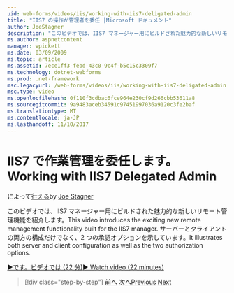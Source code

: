 ```yaml
---
uid: web-forms/videos/iis/working-with-iis7-deligated-admin
title: "IIS7 の操作が管理者を委任 |Microsoft ドキュメント"
author: JoeStagner
description: "このビデオでは、IIS7 マネージャー用にビルドされた魅力的な新しいリモート管理機能を紹介します。 示されているサーバーとクライアントの構成の両方として開始しています."
ms.author: aspnetcontent
manager: wpickett
ms.date: 03/09/2009
ms.topic: article
ms.assetid: 7ece1ff3-febd-43c0-9c4f-b5c15c3309f7
ms.technology: dotnet-webforms
ms.prod: .net-framework
msc.legacyurl: /web-forms/videos/iis/working-with-iis7-deligated-admin
msc.type: video
ms.openlocfilehash: 0f110f3cdbac6fce964e230cf9d266cbb53611a8
ms.sourcegitcommit: 9a9483aceb34591c97451997036a9120c3fe2baf
ms.translationtype: MT
ms.contentlocale: ja-JP
ms.lasthandoff: 11/10/2017
---
```

<a name="working-with-iis7-delegated-admin"></a><span data-ttu-id="5c8b0-104">IIS7 で作業管理を委任します。</span><span class="sxs-lookup"><span data-stu-id="5c8b0-104">Working with IIS7 Delegated Admin</span></span>
====================
<span data-ttu-id="5c8b0-105">によって[行える](https://github.com/JoeStagner)</span><span class="sxs-lookup"><span data-stu-id="5c8b0-105">by [Joe Stagner](https://github.com/JoeStagner)</span></span>

<span data-ttu-id="5c8b0-106">このビデオでは、IIS7 マネージャー用にビルドされた魅力的な新しいリモート管理機能を紹介します。</span><span class="sxs-lookup"><span data-stu-id="5c8b0-106">This video introduces the exciting new remote management functionality built for the IIS7 manager.</span></span> <span data-ttu-id="5c8b0-107">サーバーとクライアントの両方の構成だけでなく、2 つの承認オプションを示しています。</span><span class="sxs-lookup"><span data-stu-id="5c8b0-107">It illustrates both server and client configuration as well as the two authorization options.</span></span>

[<span data-ttu-id="5c8b0-108">&#9654;です。ビデオでは (22 分)</span><span class="sxs-lookup"><span data-stu-id="5c8b0-108">&#9654; Watch video (22 minutes)</span></span>](https://channel9.msdn.com/Blogs/ASP-NET-Site-Videos/working-with-iis7-deligated-admin)

>[!div class="step-by-step"]
<span data-ttu-id="5c8b0-109">[前へ](developing-and-deploying-in-a-shared-hosting.md)
[次へ](feature-specific-delegated-management.md)</span><span class="sxs-lookup"><span data-stu-id="5c8b0-109">[Previous](developing-and-deploying-in-a-shared-hosting.md)
[Next](feature-specific-delegated-management.md)</span></span>
